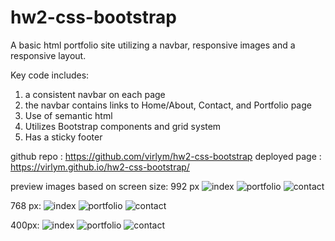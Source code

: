# hw2-css-bootstrap

A basic html portfolio site utilizing a navbar, responsive images and a responsive layout.

Key code includes:
1) a consistent navbar on each page
2) the navbar contains links to Home/About, Contact, and Portfolio page
3) Use of semantic html
4) Utilizes Bootstrap components and grid system
5) Has a sticky footer

github repo : https://github.com/virlym/hw2-css-bootstrap
deployed page : https://virlym.github.io/hw2-css-bootstrap/

preview images based on screen size:
992 px
![index](https://github.com/virlym/hw2-css-bootstrap/tree/master/Assets/992-index.png)
![portfolio](https://github.com/virlym/hw2-css-bootstrap/tree/master/Assets/992-portfolio.png)
![contact](https://github.com/virlym/hw2-css-bootstrap/tree/master/Assets/992-contact.png)

768 px:
![index](https://github.com/virlym/hw2-css-bootstrap/tree/master/Assets/768-index.png)
![portfolio](https://github.com/virlym/hw2-css-bootstrap/tree/master/Assets/768-portfolio.png)
![contact](https://github.com/virlym/hw2-css-bootstrap/tree/master/Assets/768-contact.png)

400px:
![index](https://github.com/virlym/hw2-css-bootstrap/tree/master/Assets/400-index.png)
![portfolio](https://github.com/virlym/hw2-css-bootstrap/tree/master/Assets/400-portfolio.png)
![contact](https://github.com/virlym/hw2-css-bootstrap/tree/master/Assets/400-contact.png)